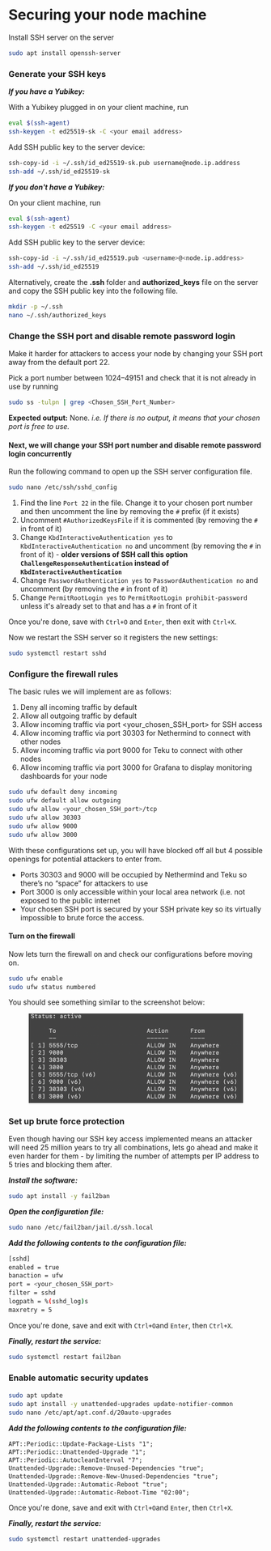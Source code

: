 # Securing your node machine

Install SSH server on the server

```bash
sudo apt install openssh-server
```

### Generate your SSH keys

_**If you have a Yubikey:**_

With a Yubikey plugged in on your client machine, run

```bash
eval $(ssh-agent)
ssh-keygen -t ed25519-sk -C <your email address>
```

Add SSH public key to the server device:

```bash
ssh-copy-id -i ~/.ssh/id_ed25519-sk.pub username@node.ip.address
ssh-add ~/.ssh/id_ed25519-sk
```

_**If you don't have a Yubikey:**_

On your client machine, run

```bash
eval $(ssh-agent)
ssh-keygen -t ed25519 -C <your email address>
```

Add SSH public key to the server device:

```bash
ssh-copy-id -i ~/.ssh/id_ed25519.pub <username>@<node.ip.address>
ssh-add ~/.ssh/id_ed25519
```

Alternatively, create the **.ssh** folder and **authorized\_keys** file on the server and copy the SSH public key into the following file.

```bash
mkdir -p ~/.ssh
nano ~/.ssh/authorized_keys
```

### Change the SSH port and disable remote password login

Make it harder for attackers to access your node by changing your SSH port away from the default port 22.

Pick a port number between 1024–49151 and check that it is not already in use by running

```bash
sudo ss -tulpn | grep <Chosen_SSH_Port_Number>
```

**Expected output:** None. _i.e. If there is no output, it means that your chosen port is free to use._

#### Next, we will change your SSH port number and disable remote password login concurrently

Run the following command to open up the SSH server configuration file.

```bash
sudo nano /etc/ssh/sshd_config
```

1. Find the line `Port 22` in the file. Change it to your chosen port number and then uncomment the line by removing the `#` prefix (if it exists)
2. Uncomment `#AuthorizedKeysFile` if it is commented (by removing the `#` in front of it)
3. Change `KbdInteractiveAuthentication yes` to `KbdInteractiveAuthentication no` and uncomment (by removing the `#` in front of it) - **older versions of SSH call this option `ChallengeResponseAuthentication` instead of `KbdInteractiveAuthentication`**
4. Change `PasswordAuthentication yes` to `PasswordAuthentication no` and uncomment (by removing the `#` in front of it)
5. Change `PermitRootLogin yes` to `PermitRootLogin prohibit-password` unless it's already set to that and has a `#` in front of it

Once you're done, save with `Ctrl+O` and `Enter`, then exit with `Ctrl+X`.

Now we restart the SSH server so it registers the new settings:

```bash
sudo systemctl restart sshd
```

### Configure the firewall rules

The basic rules we will implement are as follows:

1. Deny all incoming traffic by default
2. Allow all outgoing traffic by default
3. Allow incoming traffic via port \<your\_chosen\_SSH\_port> for SSH access
4. Allow incoming traffic via port 30303 for Nethermind to connect with other nodes
5. Allow incoming traffic via port 9000 for Teku to connect with other nodes
6. Allow incoming traffic via port 3000 for Grafana to display monitoring dashboards for your node

```bash
sudo ufw default deny incoming
sudo ufw default allow outgoing
sudo ufw allow <your_chosen_SSH_port>/tcp
sudo ufw allow 30303
sudo ufw allow 9000
sudo ufw allow 3000
```

With these configurations set up, you will have blocked off all but 4 possible openings for potential attackers to enter from.&#x20;

* Ports 30303 and 9000 will be occupied by Nethermind and Teku so there’s no “space” for attackers to use
* Port 3000 is only accessible within your local area network (i.e. not exposed to the public internet
* Your chosen SSH port is secured by your SSH private key so its virtually impossible to brute force the access.

#### Turn on the firewall

Now lets turn the firewall on and check our configurations before moving on.

```bash
sudo ufw enable
sudo ufw status numbered
```

You should see something similar to the screenshot below:

<figure><img src="../.gitbook/assets/Screenshot 2023-08-09 at 3.31.44 PM.png" alt=""><figcaption></figcaption></figure>

### **Set up brute force protection**

Even though having our SSH key access implemented means an attacker will need 25 million years to try all combinations, lets go ahead and make it even harder for them - by limiting the number of attempts per IP address to 5 tries and blocking them after.

_**Install the software:**_

```bash
sudo apt install -y fail2ban
```

_**Open the configuration file:**_

```bash
sudo nano /etc/fail2ban/jail.d/ssh.local
```

_**Add the following contents to the configuration file:**_

```bash
[sshd]
enabled = true
banaction = ufw
port = <your_chosen_SSH_port>
filter = sshd
logpath = %(sshd_log)s
maxretry = 5
```

Once you're done, save and exit with `Ctrl+O`and `Enter`, then `Ctrl+X`.

_**Finally, restart the service:**_

```bash
sudo systemctl restart fail2ban
```

### Enable automatic security updates

```bash
sudo apt update
sudo apt install -y unattended-upgrades update-notifier-common
sudo nano /etc/apt/apt.conf.d/20auto-upgrades
```

_**Add the following contents to the configuration file:**_

```
APT::Periodic::Update-Package-Lists "1";
APT::Periodic::Unattended-Upgrade "1";
APT::Periodic::AutocleanInterval "7";
Unattended-Upgrade::Remove-Unused-Dependencies "true";
Unattended-Upgrade::Remove-New-Unused-Dependencies "true";
Unattended-Upgrade::Automatic-Reboot "true";
Unattended-Upgrade::Automatic-Reboot-Time "02:00";
```

Once you're done, save and exit with `Ctrl+O`and `Enter`, then `Ctrl+X`.

_**Finally, restart the service:**_

```bash
sudo systemctl restart unattended-upgrades
```
